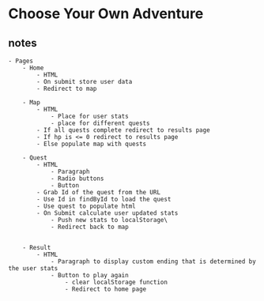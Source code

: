 # Choose Your Own Adventure 

## notes
    - Pages
        - Home
            - HTML
            - On submit store user data
            - Redirect to map

        - Map
            - HTML
                - Place for user stats
                - place for different quests
            - If all quests complete redirect to results page
            - If hp is <= 0 redirect to results page
            - Else populate map with quests

        - Quest
            - HTML
                - Paragraph
                - Radio buttons
                - Button
            - Grab Id of the quest from the URL
            - Use Id in findById to load the quest
            - Use quest to populate html
            - On Submit calculate user updated stats
                - Push new stats to localStorage\
                - Redirect back to map


        - Result
            - HTML
                - Paragraph to display custom ending that is determined by the user stats
                - Button to play again 
                    - clear localStorage function
                    - Redirect to home page

